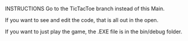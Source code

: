 INSTRUCTIONS
Go to the TicTacToe branch instead of this Main.

If you want to see and edit the code, that is all out in the open.

If you want to just play the game, the .EXE file is in the bin/debug folder.
